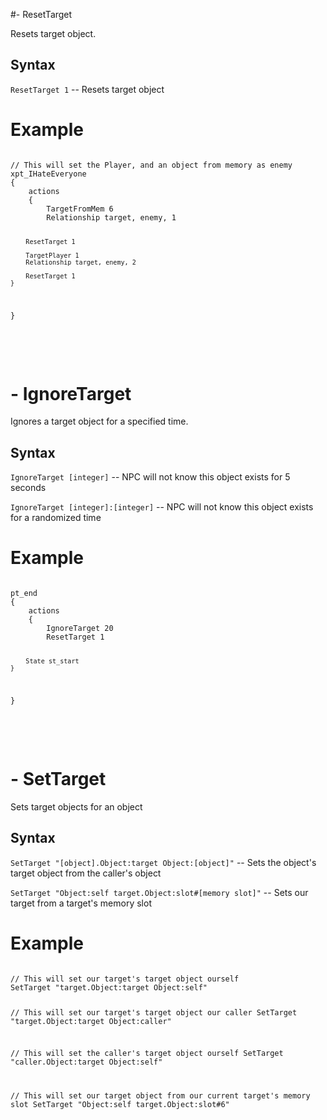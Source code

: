 #- ResetTarget
<p>Resets target object.
<h2>Syntax</h2>
<p><code class="language-js">ResetTarget 1</code> -- Resets target object
<h1>Example</h1>
<pre><code class="language-js">
// This will set the Player, and an object from memory as enemy
xpt_IHateEveryone
{
	actions
	{
		TargetFromMem 6
		Relationship target, enemy, 1
		
		ResetTarget 1
		
		TargetPlayer 1
		Relationship target, enemy, 2
		
		ResetTarget 1
	}
}
</code></pre>

<br><br><h1>- IgnoreTarget </h1>
<p>Ignores a target object for a specified time.
<h2>Syntax</h2>
<p><code class="language-js">IgnoreTarget [integer]</code> -- NPC will not know this object exists for 5 seconds
<p><code class="language-js">IgnoreTarget [integer]:[integer]</code> -- NPC will not know this object exists for a randomized time
<h1>Example</h1>
<pre><code class="language-js">
pt_end
{
	actions
	{
		IgnoreTarget 20
		ResetTarget 1
		
		State st_start
	}
}
</code></pre>

<br><br><h1>- SetTarget </h1>
<p>Sets target objects for an object
<h2>Syntax</h2>
<p><code class="language-js">SetTarget "[object].Object:target Object:[object]"</code> -- Sets the object's target object from the caller's object
<p><code class="language-js">SetTarget "Object:self target.Object:slot#[memory slot]"</code> -- Sets our target from a target's memory slot
<h1>Example</h1>
<pre><code class="language-js">
// This will set our target's target object ourself
SetTarget "target.Object:target Object:self"

// This will set our target's target object our caller
SetTarget "target.Object:target Object:caller"

// This will set the caller's target object ourself
SetTarget "caller.Object:target Object:self"

// This will set our target object from our current target's memory slot
SetTarget "Object:self target.Object:slot#6"
</code></pre>